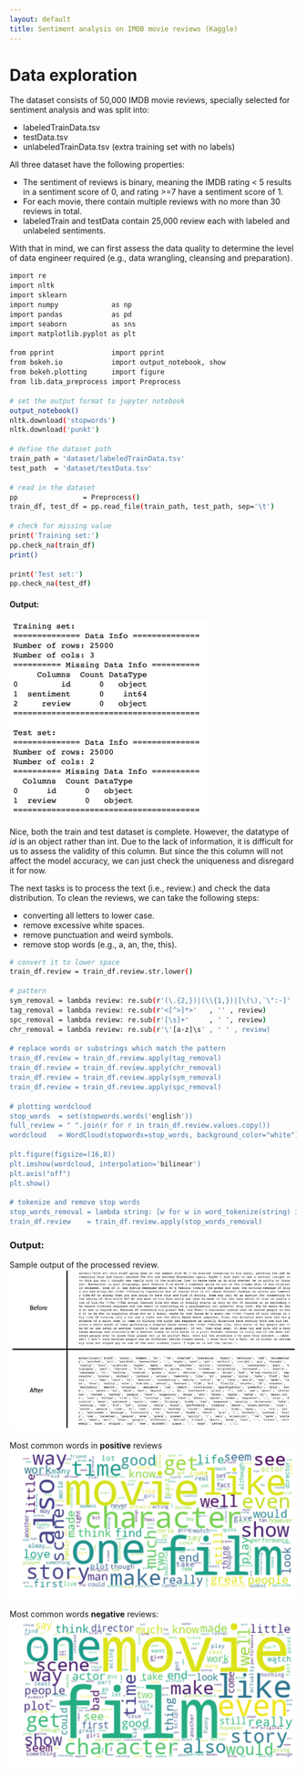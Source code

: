 ```yaml
---
layout: default
title: Sentiment analysis on IMDB movie reviews (Kaggle)
---
```


# Data exploration
The dataset consists of 50,000 IMDB movie reviews, specially selected for sentiment analysis and was 
split into:
* labeledTrainData.tsv
* testData.tsv
* unlabeledTrainData.tsv (extra training set with no labels)

All three dataset have the following properties:
* The sentiment of reviews is binary, meaning the IMDB rating < 5 results in a sentiment score of 0, and rating >=7 have a sentiment score of 1. 
* For each movie, there contain multiple reviews with no more than 30 reviews in total.
* labeledTrain and testData contain 25,000 review each with labeled and unlabeled sentiments.

With that in mind, we can first assess the data quality to determine the level of data engineer required 
(e.g., data wrangling, cleansing and preparation).
```bash
import re
import nltk
import sklearn
import numpy             as np
import pandas            as pd
import seaborn           as sns
import matplotlib.pyplot as plt

from pprint              import pprint
from bokeh.io            import output_notebook, show
from bokeh.plotting      import figure
from lib.data_preprocess import Preprocess

# set the output format to jupyter notebook
output_notebook()
nltk.download('stopwords')
nltk.download('punkt')

# define the dataset path
train_path = 'dataset/labeledTrainData.tsv'
test_path  = 'dataset/testData.tsv'

# read in the dataset
pp                = Preprocess()
train_df, test_df = pp.read_file(train_path, test_path, sep='\t')

# check for missing value
print('Training set:')
pp.check_na(train_df)
print()

print('Test set:')
pp.check_na(test_df)

``` 

#### Output:
![missing_val](images/missing_val.png)

Nice, both the train and test dataset is complete. However, the datatype of *id* is an object rather than int. 
Due to the lack of information, it is difficult for us to assess the validity of this column.
But since the this column will not affect the model accuracy, we can just check the uniqueness and disregard it for now.

The next tasks is to process the text (i.e., review.) and check the data distribution. 
To clean the reviews, we can take the following steps:
* converting all letters to lower case.
* remove excessive white spaces.
* remove punctuation and weird symbols.
* remove stop words (e.g., a, an, the, this).

```bash
# convert it to lower space
train_df.review = train_df.review.str.lower()

# pattern
sym_removal = lambda review: re.sub(r'(\.{2,})|(\\{1,})|[\(\),¨\":-]' , ' ', review)
tag_removal = lambda review: re.sub(r'<[^>]*>'   , '' , review)
spc_removal = lambda review: re.sub(r'[\s]+'     , ' ', review)
chr_removal = lambda review: re.sub(r'\'[a-z]\s' , ' ' , review)

# replace words or substrings which match the pattern
train_df.review = train_df.review.apply(tag_removal)
train_df.review = train_df.review.apply(chr_removal)
train_df.review = train_df.review.apply(sym_removal)
train_df.review = train_df.review.apply(spc_removal)

# plotting wordcloud
stop_words  = set(stopwords.words('english'))
full_review = " ".join(r for r in train_df.review.values.copy())
wordcloud   = WordCloud(stopwords=stop_words, background_color="white").generate(full_review)

plt.figure(figsize=(16,8))
plt.imshow(wordcloud, interpolation='bilinear')
plt.axis("off")
plt.show()

# tokenize and remove stop words
stop_words_removal = lambda string: [w for w in word_tokenize(string) if w not in stop_words]
train_df.review    = train_df.review.apply(stop_words_removal)

```
 ### Output:
Sample output of the processed review.
![text_processing](images/text_processing.png)

Most common words in **positive** reviews
![good_wdcloud](images/good_wdcloud.png)

Most common words **negative** reviews:
![bad_wdcloud](images/bad_wdcloud.png)